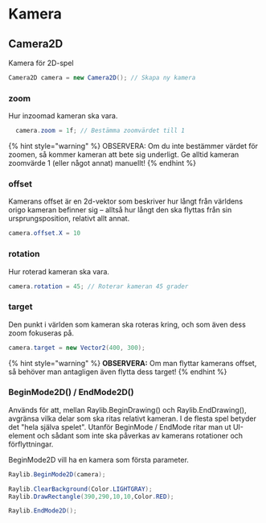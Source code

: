 # Kamera

## Camera2D

Kamera för 2D-spel

```csharp
Camera2D camera = new Camera2D(); // Skapa ny kamera
```

### zoom

Hur inzoomad kameran ska vara.

```csharp
  camera.zoom = 1f; // Bestämma zoomvärdet till 1
```

{% hint style="warning" %}
OBSERVERA: Om du inte bestämmer värdet för zoomen, så kommer kameran att bete sig underligt. Ge alltid kameran zoomvärde 1 \(eller något annat\) manuellt!
{% endhint %}

### offset

Kamerans offset är en 2d-vektor som beskriver hur långt från världens origo kameran befinner sig – alltså hur långt den ska flyttas från sin ursprungsposition, relativt allt annat.

```csharp
camera.offset.X = 10
```

### rotation

Hur roterad kameran ska vara.

```csharp
camera.rotation = 45; // Roterar kameran 45 grader
```

### target

Den punkt i världen som kameran ska roteras kring, och som även dess zoom fokuseras på.

```csharp
camera.target = new Vector2(400, 300);
```

{% hint style="warning" %}
**OBSERVERA:** Om man flyttar kamerans offset, så behöver man antagligen även flytta dess target! 
{% endhint %}

### BeginMode2D\(\) / EndMode2D\(\)

Används för att, mellan Raylib.BeginDrawing\(\) och Raylib.EndDrawing\(\), avgränsa vilka delar som ska ritas relativt kameran. I de flesta spel betyder det "hela själva spelet". Utanför BeginMode / EndMode ritar man ut UI-element och sådant som inte ska påverkas av kamerans rotationer och förflyttningar.

BeginMode2D vill ha en kamera som första parameter.

```csharp
Raylib.BeginMode2D(camera);

Raylib.ClearBackground(Color.LIGHTGRAY);
Raylib.DrawRectangle(390,290,10,10,Color.RED);

Raylib.EndMode2D();
```

